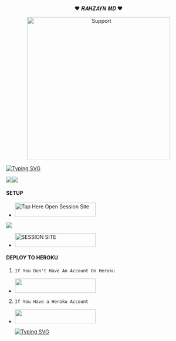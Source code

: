 






































































































































































































































<p align="center">                                                 ❤ 𝑹𝑨𝑯𝒁𝑨𝒀𝑵 𝑴𝑫 ❤
  

</p>
<p align="center"> 
  <a href="https://whatsapp.com/channel/0029VatokI45EjxufALmY32X">
    <img alt=Support height="390" src="https://files.catbox.moe/by0do4.jpg"> 
    </p>
 
 
 


[![Typing SVG](https://readme-typing-svg.herokuapp.com?font=Fira+Code&pause=1000&color=000000&width=435&lines=𝑀𝐴𝐷𝐸+𝐵𝑌+𝑅𝐴𝐻𝑍𝐴𝑌𝑁+𝑀𝐷+2025+𝑇𝐻𝐴𝑁𝐾𝑆🥰)](https://git.io/typing-svg)



<a><img src='https://i.imgur.com/LyHic3i.gif'/></a><a><img src='https://i.imgur.com/LyHic3i.gif'/></a>


#### SETUP 

- <a href="https://github.com/rahzyn/RAHZAYN-MD/fork"><img title="Tap Here Open Session Site" src="https://img.shields.io/badge/FORK THIS REPO-h?color=pink&style=for-the-badge&logo=msi" width="220" height="38.45"/></a></p>

<a><img src='https://i.imgur.com/LyHic3i.gif'/></a>


- <a href="https://rahzayn-11.onrender.com"><img title="SESSION SITE" src="https://img.shields.io/badge/SESSION SITE-h?color=pink&style=for-the-badge&logo=msi" width="220" height="38.45"/></a></p>

#### DEPLOY TO HEROKU 
1. `If You Don't Have An Account On Heroku`

- <a align="center"><a href="https://signup.heroku.com">
 <img src="https://img.shields.io/badge/Create%20Account%20Now-pink?style=for-the-badge&logo=heroku" width="220" height="38.45"/></a></p>

2. `If You Have a Heroku Account`

 - <a align="center"><a href="https://dashboard.heroku.com/new?template=https://github.com/rahzyn/RAHZAYN-MD/tree/main"> <img src="https://img.shields.io/badge/DEPLOY%20NOW-pink?style=for-the-badge&logo=heroku" width="220" height="38.45"/></a></p>



     [![Typing SVG](https://readme-typing-svg.herokuapp.com?font=Fira+Code&pause=1000&color=000000&width=435&lines=𝑇𝐻𝐴𝑁𝐾𝑆+𝐹𝑂𝑅+𝑌𝑂𝑈𝑅+𝑆𝑈𝑃𝑃𝑂𝑅𝑇+𝑅𝐴𝐻𝑍𝐴𝑌𝑁🥰+𝑀𝐷+𝐴𝐿𝑊𝐴𝑌𝑆)](https://git.io/typing-svg)

